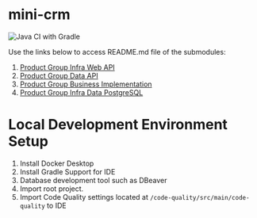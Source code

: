 # mini-crm

![Java CI with Gradle](https://github.com/mini-crm/mini-crm/workflows/Java%20CI%20with%20Gradle/badge.svg?branch=main)

Use the links below to access README.md file of the submodules:

1. [Product Group Infra Web API](product-group-web-api-infra/README.md)
2. [Product Group Data API](product-group-data-api/README.md)
3. [Product Group Business Implementation](product-group-business-impl/README.md)
4. [Product Group Infra Data PostgreSQL](product-group-infra-data-postgresql/README.md)

# Local Development Environment Setup
1. Install Docker Desktop
2. Install Gradle Support for IDE
3. Database development tool such as DBeaver
4. Import root project.
5. Import Code Quality settings located at `/code-quality/src/main/code-quality` to IDE 

